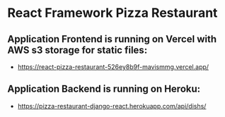 # React Framework Pizza Restaurant

## Application Frontend is running on Vercel with AWS s3 storage for static files:

  - https://react-pizza-restaurant-526ey8b9f-mavismmg.vercel.app/

## Application Backend is running on Heroku:

  - https://pizza-restaurant-django-react.herokuapp.com/api/dishs/
